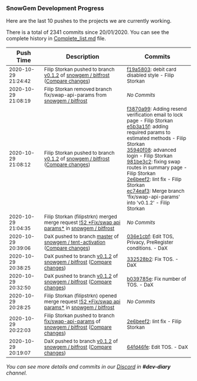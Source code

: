 
### SnowGem Development Progress

Here are the last 10 pushes to the projects we are currently working.

There is a total of 2341 commits since 20/01/2020. You can see the complete history in
 [Complete_list.md](Complete_list.md) file.

| Push Time | Description | Commits |
| --- | --- | --- |
| <sub>2020-10-29 21:24:42</sub> | <sub>Filip Storkan pushed to branch [v0\.1\.2](https://gitlab.com/snowgem/bitfrost/commits/v0.1.2) of [snowgem / bitfrost](https://gitlab.com/snowgem/bitfrost) ([Compare changes](https://gitlab.com/snowgem/bitfrost/compare/ec74eaf319f6b4ba6f8590a6ad50323fc7236507...f19a580398d1af9c71a541f9c08b70f91048a282))</sub> | <sub>[f19a5803](https://gitlab.com/snowgem/bitfrost/-/commit/f19a580398d1af9c71a541f9c08b70f91048a282): debit card disabled style - Filip Storkan</sub> |
| <sub>2020-10-29 21:08:19</sub> | <sub>Filip Storkan removed branch fix/swap-api-params from [snowgem / bitfrost](https://gitlab.com/snowgem/bitfrost)</sub> | <sub>_No Commits_</sub> |
| <sub>2020-10-29 21:08:12</sub> | <sub>Filip Storkan pushed to branch [v0\.1\.2](https://gitlab.com/snowgem/bitfrost/commits/v0.1.2) of [snowgem / bitfrost](https://gitlab.com/snowgem/bitfrost) ([Compare changes](https://gitlab.com/snowgem/bitfrost/compare/332528b2380b8046f6e2ab834114b4a8f75a0878...ec74eaf319f6b4ba6f8590a6ad50323fc7236507))</sub> | <sub>[f3870a99](https://gitlab.com/snowgem/bitfrost/-/commit/f3870a9963d56d31aa80270d17988a78046f158e): Adding resend verification email to lock page - Filip Storkan<br>[e5b3a15f](https://gitlab.com/snowgem/bitfrost/-/commit/e5b3a15f1734483982a8db4a167777570291187e): adding required params to estimated methods - Filip Storkan<br>[35940f08](https://gitlab.com/snowgem/bitfrost/-/commit/35940f089edb6c61190e9c9df72ece535fb53f4c): advanced login - Filip Storkan<br>[981be3c2](https://gitlab.com/snowgem/bitfrost/-/commit/981be3c22a6f89016a7073f1de29b98b1f224258): fixing swap routes in summary page - Filip Storkan<br>[2e6beef2](https://gitlab.com/snowgem/bitfrost/-/commit/2e6beef231712ac04874d916ed2caf725368173c): lint fix - Filip Storkan<br>[ec74eaf3](https://gitlab.com/snowgem/bitfrost/-/commit/ec74eaf319f6b4ba6f8590a6ad50323fc7236507): Merge branch 'fix/swap-api-params' into 'v0.1.2' - Filip Storkan</sub> |
| <sub>2020-10-29 21:04:35</sub> | <sub>Filip Storkan (filipstrkn) merged merge request [\!52 \*Fix/swap api params\*](https://gitlab.com/snowgem/bitfrost/-/merge_requests/52) in [snowgem / bitfrost](https://gitlab.com/snowgem/bitfrost)</sub> | <sub>_No Commits_</sub> |
| <sub>2020-10-29 20:39:06</sub> | <sub>DaX pushed to branch [master](https://gitlab.com/snowgem/snowpay-activation/commits/master) of [snowgem / tent\-activation](https://gitlab.com/snowgem/snowpay-activation) ([Compare changes](https://gitlab.com/snowgem/snowpay-activation/compare/8247399891c2f6afd38c35965ed5443fbf472fa3...036e1cbf02153f26dee50af489571ff4a863da0b))</sub> | <sub>[036e1cbf](https://gitlab.com/snowgem/snowpay-activation/-/commit/036e1cbf02153f26dee50af489571ff4a863da0b): Edit TOS, Privacy, PreRegister conditions. - DaX</sub> |
| <sub>2020-10-29 20:38:25</sub> | <sub>DaX pushed to branch [v0\.1\.2](https://gitlab.com/snowgem/bitfrost/commits/v0.1.2) of [snowgem / bitfrost](https://gitlab.com/snowgem/bitfrost) ([Compare changes](https://gitlab.com/snowgem/bitfrost/compare/b039785e7e36da1e0e7f8f19baeeb71947734495...332528b2380b8046f6e2ab834114b4a8f75a0878))</sub> | <sub>[332528b2](https://gitlab.com/snowgem/bitfrost/-/commit/332528b2380b8046f6e2ab834114b4a8f75a0878): Fix TOS. - DaX</sub> |
| <sub>2020-10-29 20:32:50</sub> | <sub>DaX pushed to branch [v0\.1\.2](https://gitlab.com/snowgem/bitfrost/commits/v0.1.2) of [snowgem / bitfrost](https://gitlab.com/snowgem/bitfrost) ([Compare changes](https://gitlab.com/snowgem/bitfrost/compare/64fd46fe85f4e7c65bb8037e8453122980995ee7...b039785e7e36da1e0e7f8f19baeeb71947734495))</sub> | <sub>[b039785e](https://gitlab.com/snowgem/bitfrost/-/commit/b039785e7e36da1e0e7f8f19baeeb71947734495): Fix number of TOS. - DaX</sub> |
| <sub>2020-10-29 20:28:25</sub> | <sub>Filip Storkan (filipstrkn) opened merge request [\!52 \*Fix/swap api params\*](https://gitlab.com/snowgem/bitfrost/-/merge_requests/52) in [snowgem / bitfrost](https://gitlab.com/snowgem/bitfrost)</sub> | <sub>_No Commits_</sub> |
| <sub>2020-10-29 20:22:03</sub> | <sub>Filip Storkan pushed to branch [fix/swap\-api\-params](https://gitlab.com/snowgem/bitfrost/commits/fix/swap-api-params) of [snowgem / bitfrost](https://gitlab.com/snowgem/bitfrost) ([Compare changes](https://gitlab.com/snowgem/bitfrost/compare/981be3c22a6f89016a7073f1de29b98b1f224258...2e6beef231712ac04874d916ed2caf725368173c))</sub> | <sub>[2e6beef2](https://gitlab.com/snowgem/bitfrost/-/commit/2e6beef231712ac04874d916ed2caf725368173c): lint fix - Filip Storkan</sub> |
| <sub>2020-10-29 20:19:07</sub> | <sub>DaX pushed to branch [v0\.1\.2](https://gitlab.com/snowgem/bitfrost/commits/v0.1.2) of [snowgem / bitfrost](https://gitlab.com/snowgem/bitfrost) ([Compare changes](https://gitlab.com/snowgem/bitfrost/compare/59aaf7f8873232bae4e2c325043ddcd449988202...64fd46fe85f4e7c65bb8037e8453122980995ee7))</sub> | <sub>[64fd46fe](https://gitlab.com/snowgem/bitfrost/-/commit/64fd46fe85f4e7c65bb8037e8453122980995ee7): Edit TOS. - DaX</sub> |

_You can see more details and commits in our [Discord](https://discord.gg/zumGnbg) in **#dev-diary** channel._
